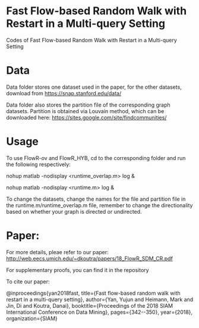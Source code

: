 # Fast Flow-based Random Walk with Restart in a Multi-query Setting
Codes of Fast Flow-based Random Walk with Restart in a Multi-query Setting

# Data
Data folder stores one dataset used in the paper, for the other datasets, download from https://snap.stanford.edu/data/

Data folder also stores the partition file of the corresponding graph datasets. Partition is obtained via Louvain method, which can be downloaded here: https://sites.google.com/site/findcommunities/

# Usage 
To use FlowR-ov and FlowR_HYB, cd to the corresponding folder and run the following respectively:

nohup matlab -nodisplay <runtime_overlap.m> log &

nohup matlab -nodisplay <runtime.m> log &

To change the datasets, change the names for the file and partition file in the runtime.m/runtime_overlap.m file, remember to change the directionality based on whether your graph is directed or undirected. 
# Paper:
For more details, pleae refer to our paper: http://web.eecs.umich.edu/~dkoutra/papers/18_FlowR_SDM_CR.pdf

For supplementary proofs, you can find it in the repository

To cite our paper:

@inproceedings{yan2018fast,
  title={Fast flow-based random walk with restart in a multi-query setting},
  author={Yan, Yujun and Heimann, Mark and Jin, Di and Koutra, Danai},
  booktitle={Proceedings of the 2018 SIAM International Conference on Data Mining},
  pages={342--350},
  year={2018},
  organization={SIAM}

